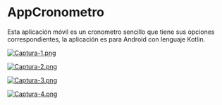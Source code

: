 # AppCronometro

Esta aplicación móvil es un cronometro sencillo que tiene sus opciones correspondientes, la aplicación es para Android con lenguaje Kotlin.

[![Captura-1.png](https://i.postimg.cc/HxY9Hk8x/Captura-1.png)](https://postimg.cc/CZ2qsYNT)

[![Captura-2.png](https://i.postimg.cc/76KMLrSN/Captura-2.png)](https://postimg.cc/mzFFdqXc)

[![Captura-3.png](https://i.postimg.cc/zv3wb2jY/Captura-3.png)](https://postimg.cc/wR8RnVZw)

[![Captura-4.png](https://i.postimg.cc/4yM6zvL7/Captura-4.png)](https://postimg.cc/N262tXwB)
